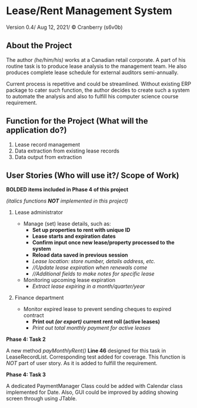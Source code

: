 # Lease/Rent Management System
Version 0.4/ Aug 12, 2021/ &copy; Cranberry (s6v0b)

## About the Project

The author *(he/him/his)* works at a Canadian retail corporate.
A part of his routine task is to produce lease analysis to the management team.
He also produces complete lease schedule for external auditors semi-annually.


Current process is repetitive and could be streamlined.
Without existing ERP package to cater such function,
the author decides to create such a system to automate the analysis
and also to fulfill his computer science course requirement.

## Function for the Project (What will the application do?)

1. Lease record management
2. Data extraction from existing lease records
3. Data output from extraction

## User Stories (Who will use it?/ Scope of Work)
**BOLDED items included in Phase 4 of this project**

*(italics functions **NOT** implemented in this project)*

1.  Lease administrator
    * Manage (set) lease details, such as:
        * **Set up properties to rent with unique ID**
        * **Lease starts and expiration dates**
        * **Confirm input once new lease/property processed to the system**
        * **Reload data saved in previous session**
        * *Lease location: store number, details address, etc.*
        * *//Update lease expiration when renewals come*
        * *//Additional fields to make notes for specific lease*
    * Monitoring upcoming lease expiration
        * *Extract lease expiring in a month/quarter/year*
    
2. Finance department 
    * Monitor expired lease to prevent sending cheques to expired contract
      * **Print out *(or export)* current rent roll (active leases)**
      * *Print out total monthly payment for active leases*

**Phase 4: Task 2**

A new method *payMonthlyRent()* **Line 46**
designed for this task in LeaseRecordList.
Corresponding test added for coverage. This function is *NOT* part of user story.
As it is added to fulfill the requirement.

**Phase 4: Task 3**

A dedicated PaymentManager Class could be added with Calendar class
implemented for Date. Also, GUI could be improved by adding showing screen
through using JTable.
